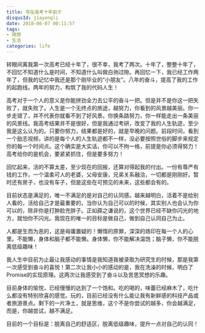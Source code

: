 ```yaml
---
title: 写在高考十年前夕
disqusId: jiayongli
date: 2018-06-07 00:11:57
tags:
- 随想
- 生活
categories: life
---
```


转眼间离我第一次高考已经十年了，很不幸，我考了两次。十年了，整整十年了，不回忆不知道什么是时间，不知道什么叫做白驹过隙。再回忆一下，我已经工作两年了，但我的记忆中我还是那个刚毕业的“小朋友”。八年的奋斗，提高了我的工作的起跑线。两年的努力，构筑了我的代码人生！

<!--more-->

高考对于一个人的意义是你能拼劲全力去公平的奋斗一把。但是并不是你这一把失败了，就失败了。人生是一个无终点的旅途，越努力，你看到的风景越美丽。你一步走错了，并不代表你就看不到了好风景。你换条路努力，你一样能走出一条美丽的风景线。我高考结果并不是很好，但是我通过考研，改变了我的人生轨迹，至少我是这么认为的。只要你努力，结果都是好的，就是早晚的问题。前段时间，看到一个励志视频，讲的是每个人的人生轨迹都不一样，没必要按照世俗的脚步来规定你的每一个时间点。这个确实是大实话，你可以不拘一格，前提是你必须得努力！高考给你的是机会，要紧紧抓住，但是要多努力！

回忆起来，活的不算太差，至少现在的回报，还算对得起我的付出。一份有尊严有钱的工作，一个温柔可人的老婆，父母安康，兄弟关系融洽，一切都是刚刚好。暂时还有房子，也没有车子，但是这些在可预见的未来，这些都会有的。

目前状态是满足的，唯一不满足的是对自己的认同感。越来越明白，活着不是给别人看的，活给自己才是最重要的，当你认为自己可以的时候，其实别人也会认为你可以的，除非你是打肿脸充胖子。正如薛之谦说的，这个世界已经不缺你闪光的地方，就怕你不闪光。我现在的唯一的目标是做自己，做到自己认同自己为止。

人都是生而为恶的，这是毋庸置疑的！懒惰的原罪，深深的烙印在每一个人的心里。不能懒，身体和脑子都不能懒。身体懒，你不能解决温饱；脑子懒，你不能脱离低级趣味！

我人生中目前为止最让我感动的事情是我知道我被录取为研究生的时候，那是我第一次感受到奋斗的喜悦！第二次让我小小的感动的是，我在洗澡的时候，明白了Promise的实现原理。这两次让我感受到了奋斗以及苦思冥想的乐趣。

目前身体的愉悦，已经慢慢的达到了一个饱和。吃的喝的，味蕾已经麻木了，吃什么都没有特别欣喜的感觉。玩的，目前已经没有什么能让我有新鲜感的科技产品或者旅游景点。剩下的一片净土，就是思维，这个不是你尝试的越多，你会越满足，而是，你越尝试，越不满足。

目前的一个目标是：脱离自己的舒适区，脱离低级趣味，提升一点对自己的认同！

